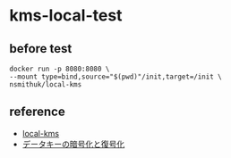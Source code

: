 # kms-local-test


## before test

```
docker run -p 8080:8080 \
--mount type=bind,source="$(pwd)"/init,target=/init \
nsmithuk/local-kms
```

## reference

* [local-kms](https://github.com/nsmithuk/local-kms)
* [データキーの暗号化と復号化](https://docs.aws.amazon.com/ja_jp/kms/latest/developerguide/programming-encryption.html)
